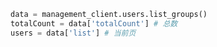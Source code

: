 ```python
data = management_client.users.list_groups()
totalCount = data['totalCount'] # 总数
users = data['list'] # 当前页
```

```csharp

```

```java

```

```php

```
